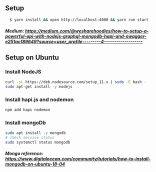 ## Setup

```bash
  $ yarn install && open http://localhost:4000 && yarn run start
```

##### Medium: https://medium.com/@wesharehoodies/how-to-setup-a-powerful-api-with-nodejs-graphql-mongodb-hapi-and-swagger-e251ac189649?source=user_profile---------4-------------------


## Setup on Ubuntu

### Install NodeJS
```bash
curl -sL https://deb.nodesource.com/setup_11.x | sudo -E bash -
sudo apt-get install -y nodejs
```
### Install hapi.js and nodemon
```bash
npm add hapi nodemon
```
### Install mongoDb
```bash
sudo apt install -y mongodb
# check service status
sudo systemctl status mongodb
```

##### Mongo reference: https://www.digitalocean.com/community/tutorials/how-to-install-mongodb-on-ubuntu-18-04


